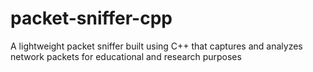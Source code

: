# packet-sniffer-cpp
A lightweight packet sniffer built using C++ that captures and analyzes network packets for educational and research purposes
